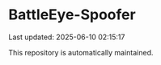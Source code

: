 # BattleEye-Spoofer

Last updated: 2025-06-10 02:15:17

This repository is automatically maintained.
